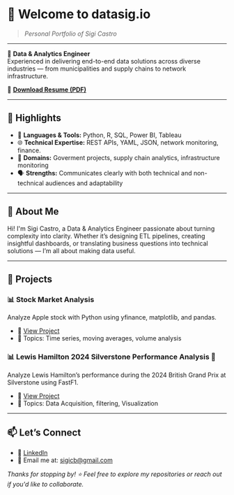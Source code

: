 # 👋 Welcome to **datasig.io**  
> _Personal Portfolio of Sigi Castro_

---

🎯 **Data & Analytics Engineer**  
Experienced in delivering end-to-end data solutions across diverse industries — from municipalities and supply chains to network infrastructure.

📄 [**Download Resume (PDF)**](/assets/Sigifredo%20Castro%20-%20CV.pdf)

---

## 🚀 Highlights

- 🐍 **Languages & Tools:** Python, R, SQL, Power BI, Tableau  
- 🌐 **Technical Expertise:** REST APIs, YAML, JSON, network monitoring, finance.  
- 🧠 **Domains:** Goverment projects, supply chain analytics, infrastructure monitoring  
- 🗣️ **Strengths:** Communicates clearly with both technical and non-technical audiences and adaptability

---

## 📌 About Me

Hi! I'm Sigi Castro, a Data & Analytics Engineer passionate about turning complexity into clarity. Whether it’s designing ETL pipelines, creating insightful dashboards, or translating business questions into technical solutions — I’m all about making data useful.

---
## 📂 Projects

### 📊 Stock Market Analysis
Analyze Apple stock with Python using yfinance, matplotlib, and pandas.
- 🔗 [View Project](Portfolio/stock_viz_python/src/stock_analysis.ipynb)
- 📌 Topics: Time series, moving averages, volume analysis

### 📊 Lewis Hamilton 2024 Silverstone Performance Analysis 🚗
Analyze Lewis Hamilton’s performance during the 2024 British Grand Prix at Silverstone using FastF1.
- 🔗 [View Project](Portfolio/f1/ham_silverston_2024.ipynb)
- 📌 Topics: Data Acquisition, filtering, Visualization

---

## 📫 Let’s Connect

- 💼 [LinkedIn](https://www.linkedin.com/in/sigifredocastro)
- 📧 Email me at: sigicb@gmail.com

_Thanks for stopping by! ⭐ Feel free to explore my repositories or reach out if you'd like to collaborate._


